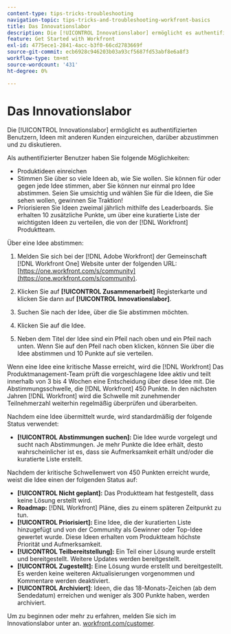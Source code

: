 ```yaml
---
content-type: tips-tricks-troubleshooting
navigation-topic: tips-tricks-and-troubleshooting-workfront-basics
title: Das Innovationslabor
description: Die [!UICONTROL Innovationslabor] ermöglicht es authentifizierten Benutzern, Ideen mit anderen Kunden einzureichen, darüber abzustimmen und zu diskutieren.
feature: Get Started with Workfront
exl-id: 4775ece1-2841-4acc-b3f0-66cd2783669f
source-git-commit: ecb6928c946203b03a93cf5687fd53abf8e6a8f3
workflow-type: tm+mt
source-wordcount: '431'
ht-degree: 0%

---
```


# Das Innovationslabor

Die [!UICONTROL Innovationslabor] ermöglicht es authentifizierten Benutzern, Ideen mit anderen Kunden einzureichen, darüber abzustimmen und zu diskutieren.

Als authentifizierter Benutzer haben Sie folgende Möglichkeiten:

* Produktideen einreichen
* Stimmen Sie über so viele Ideen ab, wie Sie wollen. Sie können für oder gegen jede Idee stimmen, aber Sie können nur einmal pro Idee abstimmen. Seien Sie umsichtig und wählen Sie für die Ideen, die Sie sehen wollen, gewinnen Sie Traktion!
* Priorisieren Sie Ideen zweimal jährlich mithilfe des Leaderboards. Sie erhalten 10 zusätzliche Punkte, um über eine kuratierte Liste der wichtigsten Ideen zu verteilen, die von der [!DNL Workfront] Produktteam.

Über eine Idee abstimmen:

1. Melden Sie sich bei der [!DNL Adobe Workfront] der Gemeinschaft [!DNL Workfront One] Website unter der folgenden URL:  [https://one.workfront.com/s/community](https://one.workfront.com/s/community).

1. Klicken Sie auf **[!UICONTROL Zusammenarbeit]** Registerkarte und klicken Sie dann auf **[!UICONTROL Innovationslabor]**.

1. Suchen Sie nach der Idee, über die Sie abstimmen möchten.
1. Klicken Sie auf die Idee.
1. Neben dem Titel der Idee sind ein Pfeil nach oben und ein Pfeil nach unten. Wenn Sie auf den Pfeil nach oben klicken, können Sie über die Idee abstimmen und 10 Punkte auf sie verteilen.

Wenn eine Idee eine kritische Masse erreicht, wird die [!DNL Workfront] Das Produktmanagement-Team prüft die vorgeschlagene Idee aktiv und teilt innerhalb von 3 bis 4 Wochen eine Entscheidung über diese Idee mit. Die Abstimmungsschwelle, die [!DNL Workfront] 450 Punkte. In den nächsten Jahren [!DNL Workfront] wird die Schwelle mit zunehmender Teilnehmerzahl weiterhin regelmäßig überprüfen und überarbeiten.

Nachdem eine Idee übermittelt wurde, wird standardmäßig der folgende Status verwendet:

* **[!UICONTROL Abstimmungen suchen]:** Die Idee wurde vorgelegt und sucht nach Abstimmungen. Je mehr Punkte die Idee erhält, desto wahrscheinlicher ist es, dass sie Aufmerksamkeit erhält und/oder die kuratierte Liste erstellt.

Nachdem der kritische Schwellenwert von 450 Punkten erreicht wurde, weist die Idee einen der folgenden Status auf:

* **[!UICONTROL Nicht geplant]:** Das Produktteam hat festgestellt, dass keine Lösung erstellt wird.
* **Roadmap:** [!DNL Workfront] Pläne, dies zu einem späteren Zeitpunkt zu tun.
* **[!UICONTROL Priorisiert]:** Eine Idee, die der kuratierten Liste hinzugefügt und von der Community als Gewinner oder Top-Idee gewertet wurde. Diese Ideen erhalten vom Produktteam höchste Priorität und Aufmerksamkeit.
* **[!UICONTROL Teilbereitstellung]:** Ein Teil einer Lösung wurde erstellt und bereitgestellt. Weitere Updates werden bereitgestellt.
* **[!UICONTROL Zugestellt]:** Eine Lösung wurde erstellt und bereitgestellt. Es werden keine weiteren Aktualisierungen vorgenommen und Kommentare werden deaktiviert.
* **[!UICONTROL Archiviert]**: Ideen, die das 18-Monats-Zeichen (ab dem Sendedatum) erreichen und weniger als 300 Punkte haben, werden archiviert.

Um zu beginnen oder mehr zu erfahren, melden Sie sich im Innovationslabor unter an.  [workfront.com/customer](https://www.workfront.com/customer).
